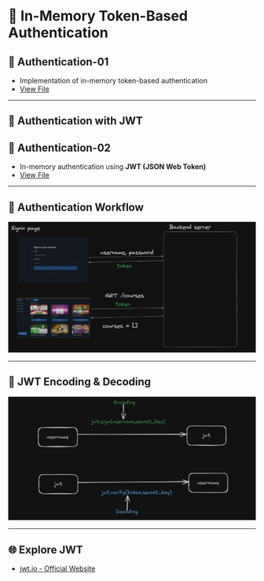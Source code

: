 # 🔐 In-Memory Token-Based Authentication

## 📁 Authentication-01

- Implementation of in-memory token-based authentication
- [View File](authentication1.js)

---

## 🔑 Authentication with JWT

## 📁 Authentication-02

- In-memory authentication using **JWT (JSON Web Token)**
- [View File](authentication2.js)

---

## 🧭 Authentication Workflow

![Authentication Workflow](image.png)

---

## 🧬 JWT Encoding & Decoding

![JWT Encoding and Decoding](image-1.png)

---

## 🌐 Explore JWT

- [jwt.io - Official Website](https://jwt.io/)
